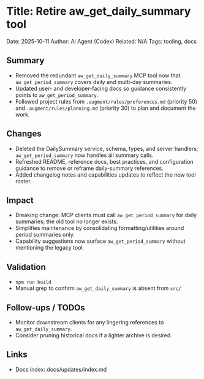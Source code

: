 # Title: Retire aw_get_daily_summary tool

Date: 2025-10-11
Author: AI Agent (Codex)
Related: N/A
Tags: tooling, docs

## Summary
- Removed the redundant `aw_get_daily_summary` MCP tool now that `aw_get_period_summary` covers daily and multi-day summaries.
- Updated user- and developer-facing docs so guidance consistently points to `aw_get_period_summary`.
- Followed project rules from `.augment/rules/preferences.md` (priority 50) and `.augment/rules/planning.md` (priority 30) to plan and document the work.

## Changes
- Deleted the DailySummary service, schema, types, and server handlers; `aw_get_period_summary` now handles all summary calls.
- Refreshed README, reference docs, best practices, and configuration guidance to remove or reframe daily-summary references.
- Added changelog notes and capabilities updates to reflect the new tool roster.

## Impact
- Breaking change: MCP clients must call `aw_get_period_summary` for daily summaries; the old tool no longer exists.
- Simplifies maintenance by consolidating formatting/utilities around period summaries only.
- Capability suggestions now surface `aw_get_period_summary` without mentioning the legacy tool.

## Validation
- `npm run build`
- Manual grep to confirm `aw_get_daily_summary` is absent from `src/`

## Follow-ups / TODOs
- Monitor downstream clients for any lingering references to `aw_get_daily_summary`.
- Consider pruning historical docs if a lighter archive is desired.

## Links
- Docs index: docs/updates/index.md
